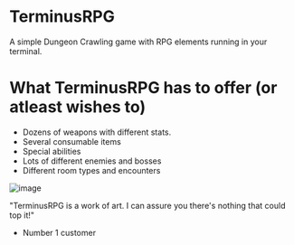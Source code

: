 # TerminusRPG
A simple Dungeon Crawling game with RPG elements running in your terminal.

# What TerminusRPG has to offer (or atleast wishes to)
  - Dozens of weapons with different stats.
  - Several consumable items
  - Special abilities
  - Lots of different enemies and bosses
  - Different room types and encounters



![image](https://github.com/user-attachments/assets/637a1839-d0f7-4494-9526-57d462470be1)

"TerminusRPG is a work of art. I can assure you there's nothing that could top it!"
  - Number 1 customer

